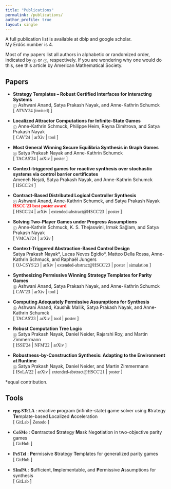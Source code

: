 ```yaml
---
title: "Publications"
permalink: /publications/
author_profile: true
layout: single
---  
```

A full publication list is available at <a href="https://dblp.org/pers/n/Nayak:Satya_Prakash.html" style="text-decoration:none">dblp</a> and <a href="https://scholar.google.com/citations?user=SG0LVmYAAAAJ&hl=en" style="text-decoration:none">google scholar</a>.<br>
My <a href="https://en.wikipedia.org/wiki/Erd%C5%91s_number" style="text-decoration:none">Erdős number</a> is <a href="https://www.csauthors.net/satya-prakash-nayak/" style="text-decoration:none">4</a>.

Most of my papers list all authors in alphabetic or <a href="https://www.aeaweb.org/journals/policies/random-author-order/search?RandomAuthorsSearch%5Bsearch%5D=nayak" style="text-decoration:none;">randomized</a> order, indicated by <span style="font-size: smaller;">&#x24d0;</span> or <span style="font-size: smaller;">&#x24e1;</span>, respectively.
If you are wondering why one would do this, see <a href="http://www.ams.org/profession/leaders/CultureStatement04.pdf?fbclid=IwAR3L5L-09zvS-7C7s1_tcVVvsRuVM6Y5chdTLXsGHMW9iH7faknK7YXUEyQ" style="text-decoration:none;">this</a> article by American Mathematical Society.

## Papers

* **Strategy Templates – Robust Certified Interfaces for Interacting Systems** <br>
<span style="font-size: smaller;">&#x24e1;</span>
Ashwani Anand, Satya Prakash Nayak, and Anne-Kathrin Schumck <br>
[ <a href="#" style="text-decoration:none;font-family:'Times';">ATVA'24 (invited)</a> ]

* **Localized Attractor Computations for Infinite-State Games** <br>
<span style="font-size: smaller;">&#x24e1;</span>
Anne-Kathrin Schmuck, Philippe Heim, Rayna Dimitrova, and Satya Prakash Nayak <br>
[ <a href="https://doi.org/10.1007/978-3-031-65633-0_7" style="text-decoration:none;font-family:'Times';">CAV'24</a> |
<a href="https://arxiv.org/abs/2405.09281" style="text-decoration:none;font-family:'Times';">arXiv</a> |
<a href="https://gitlab.mpi-sws.org/sanayak/rpg-stela" style="text-decoration:none;font-family:'Times';">tool</a> ]

* **Most General Winning Secure Equilibria Synthesis in Graph Games** <br>
<span style="font-size: smaller;">&#x24d0;</span>
Satya Prakash Nayak and Anne-Kathrin Schumck <br>
[ <a href="https://doi.org/10.1007/978-3-031-57256-2_9" style="text-decoration:none;font-family:'Times';">TACAS'24</a> |
<a href="https://arxiv.org/abs/2401.09957" style="text-decoration:none;font-family:'Times';">arXiv</a> |
<a href="{{ base_path }}/files/posters/tacas24.pdf" style="text-decoration:none;font-family:'Times';">poster</a> ]

* **Context-triggered games for reactive synthesis over stochastic
systems via control barrier certificates** <br> 
Ameneh Nejati, Satya Prakash Nayak, and Anne-Kathrin Schumck <br>
[ <a href="https://doi.org/10.1145/3641513.3650136" style="text-decoration:none;font-family:'Times';">HSCC'24</a> ]

* **Contract-Based Distributed Logical Controller Synthesis** <br> 
<span style="font-size: smaller;">&#x24e1;</span>
Ashwani Anand, Anne-Kathrin Schumck, and Satya Prakash Nayak <br>
<b style="font-family:'Times New Roman'; color:red">HSCC'23 best poster award</b> <br>
[ <a href="https://doi.org/10.1145/3641513.3650123" style="text-decoration:none;font-family:'Times';">HSCC'24</a> |
<a href="https://arxiv.org/abs/2307.06212" style="text-decoration:none;font-family:'Times';">arXiv</a> |
<a href="https://doi.org/10.1145/3575870.3589555" style="text-decoration:none;font-family:'Times';">extended-abstract@HSCC'23</a> |
<a href="{{ base_path }}/files/posters/hscc23-2.pdf" style="text-decoration:none;font-family:'Times';">poster</a> ]

* **Solving Two-Player Games under Progress Assumptions** <br>
<span style="font-size: smaller;">&#x24e1;</span>
Anne-Kathrin Schmuck, K. S. Thejaswini, Irmak Sağlam, and Satya Prakash Nayak <br>
[ <a href="https://doi.org/10.1007/978-3-031-50524-9_10" style="text-decoration:none;font-family:'Times';">VMCAI'24</a> |
<a href="https://arxiv.org/abs/2310.12767" style="text-decoration:none;font-family:'Times';">arXiv</a> ]

* **Context-Triggered Abstraction-Based Control Design** <br>
Satya Prakash Nayak\*, Lucas Neves Egidio\*, Matteo Della Rossa, Anne-Kathrin Schmuck, and Raphaël Jungers<br>
[ <a href="https://doi.org/10.1109/OJCSYS.2023.3305835" style="text-decoration:none;font-family:'Times';">OJ-CSYS'23</a> |
<a href="https://arxiv.org/abs/2305.03399" style="text-decoration:none;font-family:'Times';">arXiv</a> |
<a href="https://doi.org/10.1145/3575870.3589553" style="text-decoration:none;font-family:'Times';">extended-abstract@HSCC'23</a> |
<a href="{{ base_path }}/files/posters/hscc23-1.pdf" style="text-decoration:none;font-family:'Times';">poster</a> |
<a href="https://cloud.mpi-sws.org/index.php/s/Yrf2dDzspTkYm88" style="text-decoration:none;font-family:'Times';">simulation</a> ]


* **Synthesizing Permissive Winning Strategy Templates for Parity Games** <br>
<span style="font-size: smaller;">&#x24d0;</span>
Ashwani Anand, Satya Prakash Nayak, and Anne-Kathrin Schumck <br>
[ <a href="https://doi.org/10.1007/978-3-031-37706-8_22" style="text-decoration:none;font-family:'Times';">CAV'23</a> |
<a href="https://arxiv.org/abs/2305.14026" style="text-decoration:none;font-family:'Times';">arXiv</a> |
<a href="https://github.com/satya2009rta/pestel" style="text-decoration:none;font-family:'Times';">tool</a> ]


* **Computing Adequately Permissive Assumptions for Synthesis** <br>
<span style="font-size: smaller;">&#x24d0;</span>
Ashwani Anand, Kaushik Mallik, Satya Prakash Nayak, and Anne-Kathrin Schumck<br>
[ <a href="https://doi.org/10.1007/978-3-031-30820-8_15" style="text-decoration:none;font-family:'Times';">TACAS'23</a> |
<a href="https://arxiv.org/abs/2301.07563" style="text-decoration:none;font-family:'Times';">arXiv</a> |
<a href="https://gitlab.mpi-sws.org/kmallik/simpa" style="text-decoration:none;font-family:'Times';">tool</a> |
<a href="{{ base_path }}/files/posters/MPIretreat22.png" style="text-decoration:none;font-family:'Times';">poster</a> ]
  
  
* **Robust Computation Tree Logic** <br>
<span style="font-size: smaller;">&#x24d0;</span>
Satya Prakash Nayak, Daniel Neider, Rajarshi Roy, and Martin Zimmermann<br>
[ <a href="https://doi.org/10.1007/s11334-024-00552-7" style="text-decoration:none;font-family:'Times';">ISSE'24</a> |
<a href="https://doi.org/10.1007/978-3-031-06773-0_29" style="text-decoration:none;font-family:'Times';">NFM'22</a> |
<a href="https://arxiv.org/abs/2201.07116" style="text-decoration:none;font-family:'Times';">arXiv</a> ]

* **Robustness-by-Construction Synthesis: Adapting to the Environment at Runtime** <br>
<span style="font-size: smaller;">&#x24d0;</span>
Satya Prakash Nayak, Daniel Neider, and Martin Zimmermann<br>
[ <a href="https://doi.org/10.1007/978-3-031-19849-6_10" style="text-decoration:none;font-family:'Times';">ISoLA'22</a> |
<a href="https://arxiv.org/abs/2204.10912" style="text-decoration:none;font-family:'Times';">arXiv</a> |
<a href="https://doi.org/10.1145/3447928.3457210" style="text-decoration:none;font-family:'Times';">extended-abstract@HSCC'21</a> |
<a href="{{ base_path }}/files/posters/highlights21.pdf" style="text-decoration:none;font-family:'Times';">poster</a> ]

\*equal contribution.


## Tools
* <b style="font-family:'Georgia'">rpg-STeLA</b> : 
**r**eactive **p**rogram (infinite-state) **g**ame solver using **S**trategy **Te**mplate-based **L**ocalized **A**cceleration <br>
[ <a href="https://gitlab.mpi-sws.org/sanayak/rpg-stela" style="text-decoration:none;font-family:'Times';">GitLab</a> |
<a href="https://doi.org/10.5281/zenodo.10939871" style="text-decoration:none;font-family:'Times';">Zenodo</a> ]

* <b style="font-family:'Georgia'">CoSMo</b> : **Co**ntracted **S**trategy **M**ask Neg**o**tiation in two-objective parity games <br>
[ <a href="https://github.com/satya2009rta/cosmo" style="text-decoration:none;font-family:'Times';">GitHub</a> ]

* <b style="font-family:'Georgia'">PeSTel</b> : **Pe**rmissive **S**trategy **Te**mp**l**ates for generalized parity games <br>
[ <a href="https://github.com/satya2009rta/pestel" style="text-decoration:none;font-family:'Times';">GitHub</a> ]

* <b style="font-family:'Georgia'">SImPA</b> : **S**ufficient, **Im**plementable, and **P**ermissive **A**ssumptions for synthesis <br>
[ <a href="https://gitlab.mpi-sws.org/kmallik/simpa" style="text-decoration:none;font-family:'Times';">GitLab</a> ]
    
  

